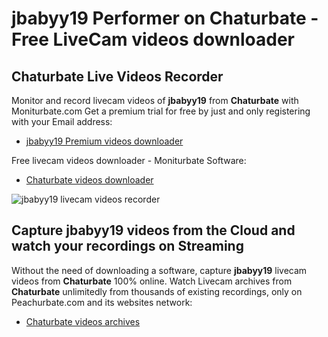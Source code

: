 # jbabyy19 Performer on Chaturbate - Free LiveCam videos downloader

## Chaturbate Live Videos Recorder

Monitor and record livecam videos of **jbabyy19** from **Chaturbate** with Moniturbate.com
Get a premium trial for free by just and only registering with your Email address:
* [jbabyy19 Premium videos downloader](https://moniturbate.com/request-demo-licence-key.html)

Free livecam videos downloader - Moniturbate Software:
* [Chaturbate videos downloader](https://moniturbate.com/moniturbate-download-software.html)

![jbabyy19 livecam videos recorder](https://peachurnet.com/templates/moniturbate-software.png)


## Capture jbabyy19 videos from the Cloud and watch your recordings on Streaming

Without the need of downloading a software, capture **jbabyy19** livecam videos from **Chaturbate** 100% online.
Watch Livecam archives from **Chaturbate** unlimitedly from thousands of existing recordings, only on Peachurbate.com and its websites network:
* [Chaturbate videos archives](https://peachurnet.com/)